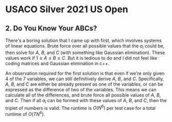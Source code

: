 # USACO Silver 2021 US Open

## 2. Do You Know Your ABCs?
There's a boring solution that I came up with first, which involves systems of linear equations. Brute force over all possible values that the $a_i$ could be, then solve for $A$, $B$, and $C$ (with something like Gaussian elimination). These values work if $1\le{A}\le{B}\le{C}$. But it is tedious to do and I did not feel like coding matrices and Gaussian elimination in c++.

An observation required for the first solution is that even if we're only given $4$ of the $7$ variables, we can still definitively derive $A$, $B$, and $C$. Specifically, $A$, $B$, and $C$ are either be already present as one of the variables, or can be expressed as the difference of two of the variables. This means we can calculate all of the differences, and brute force all possible values of $A$, $B$, and $C$. Then if all $a_i$ can be formed with these values of $A$, $B$, and $C$, then the triplet of numbers is valid. The runtime is $O(N^6)$ per test case for a total runtime of $O(TN^6)$.
